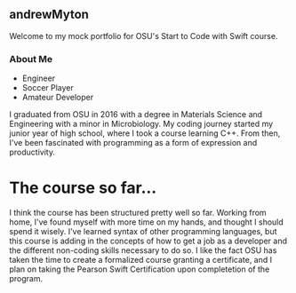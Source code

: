 ## andrewMyton

Welcome to my mock portfolio for OSU's Start to Code with Swift course.

### About Me
- Engineer
- Soccer Player
- Amateur Developer

I graduated from OSU in 2016 with a degree in Materials Science and Engineering with a minor in Microbiology. My coding journey started my junior year of high school, where I took a course learning C++. From then, I've been fascinated with programming as a form of expression and productivity. 


# The course so far...
I think the course has been structured pretty well so far. Working from home, I've found myself with more time on my hands, and thought I should spend it wisely. I've learned syntax of other programming languages, but this course is adding in the concepts of how to get a job as a developer and the different non-coding skills necessary to do so. I like the fact OSU has taken the time to create a formalized course granting a certificate, and I plan on taking the Pearson Swift Certification upon completetion of the program.



